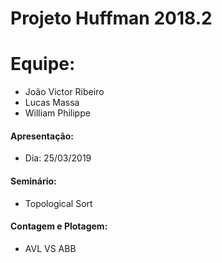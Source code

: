 # Projeto Huffman 2018.2

# Equipe:
  - João Victor Ribeiro 
  - Lucas Massa
  - William Philippe

#### Apresentação: 
- Dia: 25/03/2019
#### Seminário:
- Topological Sort

#### Contagem e Plotagem:
- AVL VS ABB
